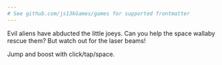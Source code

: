 ```yaml
---
# See github.com/js13kGames/games for supported frontmatter
---
```

Evil aliens have abducted the little joeys. Can you help the space wallaby rescue them? But watch out for the laser beams!

Jump and boost with click/tap/space.